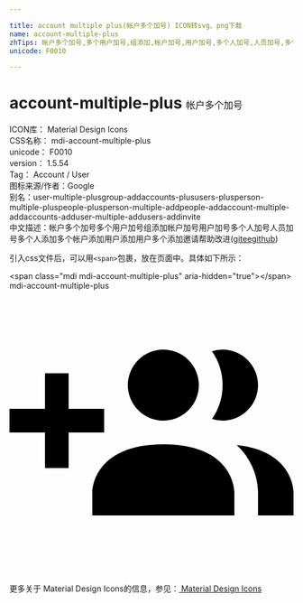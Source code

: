 ```yaml
---

title: account multiple plus(帐户多个加号) ICON转svg、png下载
name: account-multiple-plus
zhTips: 帐户多个加号,多个用户加号,组添加,帐户加号,用户加号,多个人加号,人员加号,多个人添加,多个帐户添加,用户添加,用户多个添加,邀请
unicode: F0010

---
```


# account-multiple-plus  <small style="font-size: 60%;font-weight: 100">帐户多个加号</small>


<div class="detail-page">
<p>
<span>
ICON库：
<span class="badge-secondary badge">Material Design Icons</span> 
</span>
<br/>
<span>
CSS名称：
<span class="badge-secondary badge">mdi-account-multiple-plus</span> 
</span>
<br/>
<span>
unicode：
<span class="badge-secondary badge">F0010</span> 
</span>
<br/>
<span>
version：
<span class="badge-secondary badge">1.5.54</span> 
</span>
<br/>
<span>Tag：
<span class="badge-light badge">Account / User</span>
</span>
<br/>
<span>图标来源/作者：<span class="badge-light badge">Google</span></span> 
<br/>
<span>别名：<span class="badge-light badge">user-multiple-plus</span><span class="badge-light badge">group-add</span><span class="badge-light badge">accounts-plus</span><span class="badge-light badge">users-plus</span><span class="badge-light badge">person-multiple-plus</span><span class="badge-light badge">people-plus</span><span class="badge-light badge">person-multiple-add</span><span class="badge-light badge">people-add</span><span class="badge-light badge">account-multiple-add</span><span class="badge-light badge">accounts-add</span><span class="badge-light badge">user-multiple-add</span><span class="badge-light badge">users-add</span><span class="badge-light badge">invite</span></span><br/><span class="zh-detail">中文描述：<span class="badge-primary badge">帐户多个加号</span><span class="badge-primary badge">多个用户加号</span><span class="badge-primary badge">组添加</span><span class="badge-primary badge">帐户加号</span><span class="badge-primary badge">用户加号</span><span class="badge-primary badge">多个人加号</span><span class="badge-primary badge">人员加号</span><span class="badge-primary badge">多个人添加</span><span class="badge-primary badge">多个帐户添加</span><span class="badge-primary badge">用户添加</span><span class="badge-primary badge">用户多个添加</span><span class="badge-primary badge">邀请</span><span class="help-link"><span>帮助改进</span>(<a href="https://gitee.com/liuwave/icon-helper/edit/master/json/material/account-multiple-plus.json" target="_blank" rel="noopener noreferrer">gitee</a><a href="https://github.com/liuwave/icon-helper/edit/master/json/material/account-multiple-plus.json" target="_blank" rel="noopener noreferrer">github</a></span>)</span><br/>
</p>
</div>
<div class="alert alert-dark">
  <i class="mdi mdi-account-multiple-plus mdi-48px"></i>
  <i class="mdi mdi-account-multiple-plus mdi-36px"></i>
  <i class="mdi mdi-account-multiple-plus mdi-24px"></i>
  <i class="mdi mdi-account-multiple-plus mdi-18px"></i>
</div>
<div>
  <p>引入css文件后，可以用<code>&lt;span&gt;</code>包裹，放在页面中。具体如下所示：    
  </p>
  <div class="alert alert-primary" style="font-size: 14px">
    &lt;span class="mdi mdi-account-multiple-plus" aria-hidden="true"&gt;&lt;/span&gt;
    <copy-btn content='<span class="mdi mdi-account-multiple-plus" aria-hidden="true"></span>'></copy-btn>
  </div>
  <div class="alert alert-secondary">
    <i class="mdi mdi-account-multiple-plus"
    style="font-size: 24px"
    aria-hidden="true"></i> mdi-account-multiple-plus
    <copy-btn content="mdi-account-multiple-plus" btn-title="复制图标名称"></copy-btn>
  </div>
</div>
<div id="svg" class="svg-wrap">
<svg xmlns="http://www.w3.org/2000/svg" viewBox="0 0 24 24"><path d="M19 17V19H7V17S7 13 13 13 19 17 19 17M16 8A3 3 0 1 0 13 11A3 3 0 0 0 16 8M19.2 13.06A5.6 5.6 0 0 1 21 17V19H24V17S24 13.55 19.2 13.06M18 5A2.91 2.91 0 0 0 17.11 5.14A5 5 0 0 1 17.11 10.86A2.91 2.91 0 0 0 18 11A3 3 0 0 0 18 5M8 10H5V7H3V10H0V12H3V15H5V12H8Z" /></svg>
</div>
<detail full-name='mdi-account-multiple-plus'></detail>
    
<div><p>更多关于 Material Design Icons的信息，参见：<a target="_blank" href="https://iconhelper.cn/material.html"> Material Design Icons</a>
</p></div>
